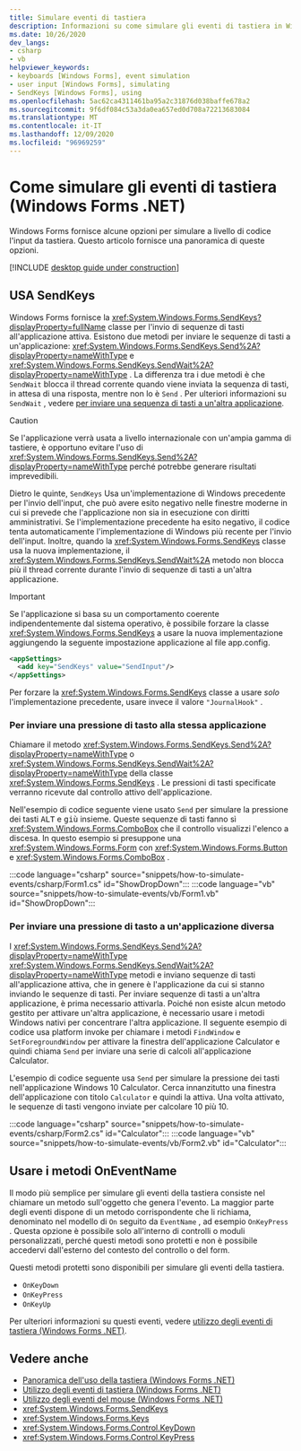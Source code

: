 ```yaml
---
title: Simulare eventi di tastiera
description: Informazioni su come simulare gli eventi di tastiera in Windows Forms per .NET.
ms.date: 10/26/2020
dev_langs:
- csharp
- vb
helpviewer_keywords:
- keyboards [Windows Forms], event simulation
- user input [Windows Forms], simulating
- SendKeys [Windows Forms], using
ms.openlocfilehash: 5ac62ca4311461ba95a2c31876d038baffe678a2
ms.sourcegitcommit: 9f6df084c53a3da0ea657ed0d708a72213683084
ms.translationtype: MT
ms.contentlocale: it-IT
ms.lasthandoff: 12/09/2020
ms.locfileid: "96969259"
---
```

# <a name="how-to-simulate-keyboard-events-windows-forms-net"></a>Come simulare gli eventi di tastiera (Windows Forms .NET)

Windows Forms fornisce alcune opzioni per simulare a livello di codice l'input da tastiera. Questo articolo fornisce una panoramica di queste opzioni.

[!INCLUDE [desktop guide under construction](../../includes/desktop-guide-preview-note.md)]

## <a name="use-sendkeys"></a>USA SendKeys

Windows Forms fornisce la <xref:System.Windows.Forms.SendKeys?displayProperty=fullName> classe per l'invio di sequenze di tasti all'applicazione attiva. Esistono due metodi per inviare le sequenze di tasti a un'applicazione: <xref:System.Windows.Forms.SendKeys.Send%2A?displayProperty=nameWithType> e <xref:System.Windows.Forms.SendKeys.SendWait%2A?displayProperty=nameWithType> . La differenza tra i due metodi è che `SendWait` blocca il thread corrente quando viene inviata la sequenza di tasti, in attesa di una risposta, mentre non lo è `Send` . Per ulteriori informazioni su `SendWait` , vedere [per inviare una sequenza di tasti a un'altra applicazione](#to-send-a-keystroke-to-a-different-application).

> [!CAUTION]
> Se l'applicazione verrà usata a livello internazionale con un'ampia gamma di tastiere, è opportuno evitare l'uso di <xref:System.Windows.Forms.SendKeys.Send%2A?displayProperty=nameWithType> perché potrebbe generare risultati imprevedibili.

Dietro le quinte, `SendKeys` Usa un'implementazione di Windows precedente per l'invio dell'input, che può avere esito negativo nelle finestre moderne in cui si prevede che l'applicazione non sia in esecuzione con diritti amministrativi. Se l'implementazione precedente ha esito negativo, il codice tenta automaticamente l'implementazione di Windows più recente per l'invio dell'input. Inoltre, quando la <xref:System.Windows.Forms.SendKeys> classe usa la nuova implementazione, il <xref:System.Windows.Forms.SendKeys.SendWait%2A> metodo non blocca più il thread corrente durante l'invio di sequenze di tasti a un'altra applicazione.

> [!IMPORTANT]
> Se l'applicazione si basa su un comportamento coerente indipendentemente dal sistema operativo, è possibile forzare la classe <xref:System.Windows.Forms.SendKeys> a usare la nuova implementazione aggiungendo la seguente impostazione applicazione al file app.config.
>
> ```xml
> <appSettings>
>   <add key="SendKeys" value="SendInput"/>
> </appSettings>
> ```
>
> Per forzare la <xref:System.Windows.Forms.SendKeys> classe a usare _solo_ l'implementazione precedente, usare invece il valore `"JournalHook"` .

### <a name="to-send-a-keystroke-to-the-same-application"></a>Per inviare una pressione di tasto alla stessa applicazione

Chiamare il metodo <xref:System.Windows.Forms.SendKeys.Send%2A?displayProperty=nameWithType> o <xref:System.Windows.Forms.SendKeys.SendWait%2A?displayProperty=nameWithType> della classe <xref:System.Windows.Forms.SendKeys> . Le pressioni di tasti specificate verranno ricevute dal controllo attivo dell'applicazione.

Nell'esempio di codice seguente viene usato `Send` per simulare la pressione dei tasti <kbd>ALT</kbd> e <kbd>giù</kbd> insieme. Queste sequenze di tasti fanno sì <xref:System.Windows.Forms.ComboBox> che il controllo visualizzi l'elenco a discesa. In questo esempio si presuppone una <xref:System.Windows.Forms.Form> con <xref:System.Windows.Forms.Button> e <xref:System.Windows.Forms.ComboBox> .

:::code language="csharp" source="snippets/how-to-simulate-events/csharp/Form1.cs" id="ShowDropDown":::
:::code language="vb" source="snippets/how-to-simulate-events/vb/Form1.vb" id="ShowDropDown":::

### <a name="to-send-a-keystroke-to-a-different-application"></a>Per inviare una pressione di tasto a un'applicazione diversa

I <xref:System.Windows.Forms.SendKeys.Send%2A?displayProperty=nameWithType> <xref:System.Windows.Forms.SendKeys.SendWait%2A?displayProperty=nameWithType> metodi e inviano sequenze di tasti all'applicazione attiva, che in genere è l'applicazione da cui si stanno inviando le sequenze di tasti. Per inviare sequenze di tasti a un'altra applicazione, è prima necessario attivarla. Poiché non esiste alcun metodo gestito per attivare un'altra applicazione, è necessario usare i metodi Windows nativi per concentrare l'altra applicazione. Il seguente esempio di codice usa platform invoke per chiamare i metodi `FindWindow` e `SetForegroundWindow` per attivare la finestra dell'applicazione Calculator e quindi chiama `Send` per inviare una serie di calcoli all'applicazione Calculator.

L'esempio di codice seguente usa `Send` per simulare la pressione dei tasti nell'applicazione Windows 10 Calculator. Cerca innanzitutto una finestra dell'applicazione con titolo `Calculator` e quindi la attiva. Una volta attivato, le sequenze di tasti vengono inviate per calcolare 10 più 10.

:::code language="csharp" source="snippets/how-to-simulate-events/csharp/Form2.cs" id="Calculator":::
:::code language="vb" source="snippets/how-to-simulate-events/vb/Form2.vb" id="Calculator":::

## <a name="use-oneventname-methods"></a>Usare i metodi OnEventName

Il modo più semplice per simulare gli eventi della tastiera consiste nel chiamare un metodo sull'oggetto che genera l'evento. La maggior parte degli eventi dispone di un metodo corrispondente che li richiama, denominato nel modello di `On` seguito da `EventName` , ad esempio `OnKeyPress` . Questa opzione è possibile solo all'interno di controlli o moduli personalizzati, perché questi metodi sono protetti e non è possibile accedervi dall'esterno del contesto del controllo o del form.

Questi metodi protetti sono disponibili per simulare gli eventi della tastiera.

- `OnKeyDown`
- `OnKeyPress`
- `OnKeyUp`

Per ulteriori informazioni su questi eventi, vedere [utilizzo degli eventi di tastiera (Windows Forms .NET)](events.md).

## <a name="see-also"></a>Vedere anche

- [Panoramica dell'uso della tastiera (Windows Forms .NET)](overview.md)
- [Utilizzo degli eventi di tastiera (Windows Forms .NET)](events.md)
- [Utilizzo degli eventi del mouse (Windows Forms .NET)](../input-mouse/events.md)
- <xref:System.Windows.Forms.SendKeys>
- <xref:System.Windows.Forms.Keys>
- <xref:System.Windows.Forms.Control.KeyDown>
- <xref:System.Windows.Forms.Control.KeyPress>

